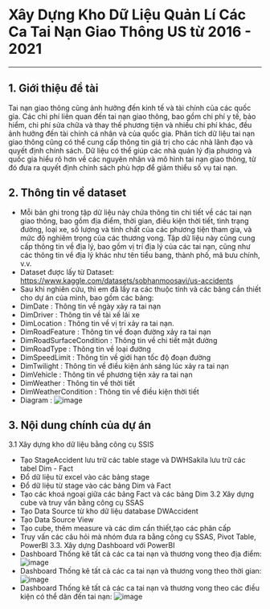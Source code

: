 # Xây Dựng Kho Dữ Liệu Quản Lí Các Ca Tai Nạn Giao Thông US từ 2016 - 2021 
--------------------------------------
## 1. Giới thiệu đề tài
Tai nạn giao thông cũng ảnh hưởng đến kinh tế và tài chính của các quốc gia. Các chi phí liên quan đến tai nạn giao thông, bao gồm chi phí y tế, bảo hiểm, chi phí sửa chữa và thay thế phương tiện và nhiều chi phí khác, đều ảnh hưởng đến tài chính cá nhân và của quốc gia.
Phân tích dữ liệu tai nạn giao thông cũng có thể cung cấp thông tin giá trị cho các nhà lãnh đạo và quyết định chính sách. Dữ liệu có thể giúp các nhà quản lý địa phương và quốc gia hiểu rõ hơn về các nguyên nhân và mô hình tai nạn giao thông, từ đó đưa ra quyết định chính sách phù hợp để giảm thiểu số vụ tai nạn.
## 2. Thông tin về dataset
- Mỗi bản ghi trong tập dữ liệu này chứa thông tin chi tiết về các tai nạn giao thông, bao gồm địa điểm, thời gian, điều kiện thời tiết, tình trạng đường, loại xe, số lượng và tính chất của các phương tiện tham gia, và mức độ nghiêm trọng của các thương vong. Tập dữ liệu này cũng cung cấp thông tin về địa lý, bao gồm vị trí địa lý của các tai nạn, cũng như các thông tin về địa lý khác như tên tiểu bang, thành phố, mã bưu chính, v.v.
- Dataset được lấy từ Dataset: https://www.kaggle.com/datasets/sobhanmoosavi/us-accidents 
- Sau khi nghiên cứu, thì em đã lấy ra các thuộc tính và các bảng cần thiết cho dự án của mình, bao gồm các bảng:
- DimDate : Thông tin về ngày xảy ra tai nạn
- DimDriver : Thông tin về tài xế lái xe
- DimLocation : Thông tin về vị trí xảy ra tai nạn.
- DimRoadFeature : Thông tin về đoạn đường xảy ra tai nạn
- DimRoadSurfaceCondition : Thông tin về chi tiết mặt đường
- DimRoadType : Thông tin về loại đường
- DimSpeedLimit : Thông tin về giới hạn tốc độ đoạn đường
- DimTwilight : Thông tin về điều kiện ánh sáng lúc xảy ra tai nạn
- DimVehicle : Thông tin về phương tiện xảy ra tai nạn
- DimWeather : Thông tin về thời tiết
- DimWeatherCondition : Thông tin về điều kiện thời tiết
- Diagram :
![image](https://github.com/nguyenthanhhungDE/DATA-WAREHOUSE-ACCIDENT-US-2016-2021/assets/134383281/5c7756c4-8144-41ff-876b-b4c01aeca09e)

## 3. Nội dung chính của dự án
3.1 Xây dựng kho dữ liệu bằng công cụ SSIS
- Tạo StageAccident lưu trữ các table stage và DWHSakila lưu trữ các tabel Dim - Fact
- Đổ dữ liệu từ excel vào các bảng stage
- Đổ dữ liệu từ stage vào các bảng Dim và Fact
- Tạo các khoá ngoại giữa các bảng Fact và các bảng Dim
3.2 Xây dựng cube và truy vấn bằng công cụ SSAS
- Tạo Data Source từ kho dữ liệu database DWAccident
- Tạo Data Source View
- Tạo cube, thêm measure và các dim cần thiết,tạo các phân cấp 
- Truy vấn các câu hỏi mà nhóm đưa ra bằng công cụ SSAS, Pivot Table, PowerBI
3.3. Xây dựng Dashboard với PowerBI
- Dashboard Thống kê tất cả các ca tai nạn và thương vong theo địa điểm:
![image](https://github.com/nguyenthanhhungDE/DATA-WAREHOUSE-ACCIDENT-US-2016-2021/assets/134383281/4a7b8e9c-c7f6-4299-98fc-5f5172504695)
- Dashboard Thống kê tất cả các ca tai nạn và thương vong theo thời gian:
![image](https://github.com/nguyenthanhhungDE/DATA-WAREHOUSE-ACCIDENT-US-2016-2021/assets/134383281/ab79bd1f-5431-4a80-8aa6-f241f9b1a5a7)
- Dashboard Thống kê tất cả các ca tai nạn và thương vong theo các điều kiện có thể dãn đến tai nạn:
![image](https://github.com/nguyenthanhhungDE/DATA-WAREHOUSE-ACCIDENT-US-2016-2021/assets/134383281/2edfd562-1fd7-4195-9761-d4ddcabdfcbf)



